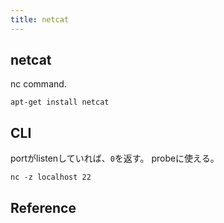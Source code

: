 ```yaml
---
title: netcat
---
```


## netcat
nc command.

```
apt-get install netcat
```

## CLI
portがlistenしていれば、`0`を返す。
probeに使える。

```
nc -z localhost 22
```

## Reference

